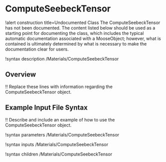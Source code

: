 # ComputeSeebeckTensor

!alert construction title=Undocumented Class
The ComputeSeebeckTensor has not been documented. The content listed below should be used as a starting point for
documenting the class, which includes the typical automatic documentation associated with a
MooseObject; however, what is contained is ultimately determined by what is necessary to make the
documentation clear for users.

!syntax description /Materials/ComputeSeebeckTensor

## Overview

!! Replace these lines with information regarding the ComputeSeebeckTensor object.

## Example Input File Syntax

!! Describe and include an example of how to use the ComputeSeebeckTensor object.

!syntax parameters /Materials/ComputeSeebeckTensor

!syntax inputs /Materials/ComputeSeebeckTensor

!syntax children /Materials/ComputeSeebeckTensor
